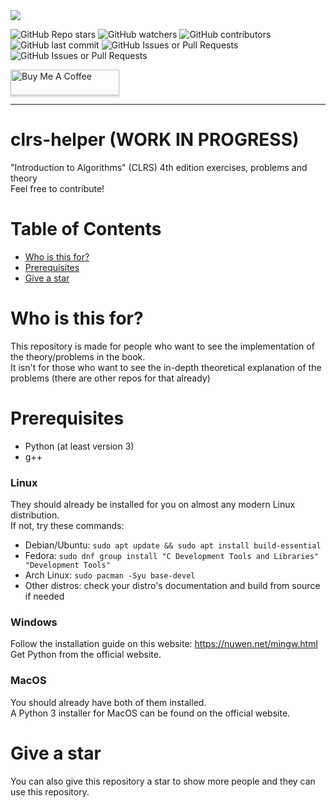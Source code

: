 <img src="https://github.com/s0lder/clrs-helper/blob/main/cover-repo.png?raw=true">

<img alt="GitHub Repo stars" src="https://img.shields.io/github/stars/s0lder/clrs-helper?style=flat"> <img alt="GitHub watchers" src="https://img.shields.io/github/watchers/s0lder/clrs-helper?style=flat"> <img alt="GitHub contributors" src="https://img.shields.io/github/contributors/s0lder/clrs-helper"> <img alt="GitHub last commit" src="https://img.shields.io/github/last-commit/s0lder/clrs-helper"> <img alt="GitHub Issues or Pull Requests" src="https://img.shields.io/github/issues-closed/s0lder/clrs-helper"> <img alt="GitHub Issues or Pull Requests" src="https://img.shields.io/github/issues-pr-closed/s0lder/clrs-helper">

<a href="https://www.buymeacoffee.com/s0lder" target="_blank"><img src="https://www.buymeacoffee.com/assets/img/custom_images/orange_img.png" alt="Buy Me A Coffee" style="height: 41px !important;width: 174px !important;box-shadow: 0px 3px 2px 0px rgba(190, 190, 190, 0.5) !important;-webkit-box-shadow: 0px 3px 2px 0px rgba(190, 190, 190, 0.5) !important;" ></a>

---

# clrs-helper (WORK IN PROGRESS)
"Introduction to Algorithms" (CLRS) 4th edition exercises, problems and theory
<br>
Feel free to contribute!

# Table of Contents
- [Who is this for?](#who-is-this-for)
- [Prerequisites](#prerequisites)
- [Give a star](#give-a-star)

# Who is this for?

This repository is made for people who want to see the implementation of the theory/problems in the book.
<br>
It isn't for those who want to see the in-depth theoretical explanation of the problems (there are other repos for that already)

# Prerequisites
- Python (at least version 3)
- g++

### Linux
They should already be installed for you on almost any modern Linux distribution.
<br>
If not, try these commands:

- Debian/Ubuntu: `sudo apt update && sudo apt install build-essential`
- Fedora: `sudo dnf group install "C Development Tools and Libraries" "Development Tools"`
- Arch Linux: `sudo pacman -Syu base-devel`
- Other distros: check your distro's documentation and build from source if needed

### Windows
Follow the installation guide on this website: https://nuwen.net/mingw.html
<br>
Get Python from the official website.

### MacOS
You should already have both of them installed.
<br>
A Python 3 installer for MacOS can be found on the official website.

# Give a star
You can also give this repository a star to show more people and they can use this repository.